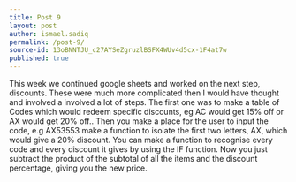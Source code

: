 ```yaml
---
title: Post 9
layout: post
author: ismael.sadiq
permalink: /post-9/
source-id: 13oBNNTJU_c27AYSeZgruzlBSFX4WUv4d5cx-1F4at7w
published: true
---
```

This week we continued google sheets and worked on the next step, discounts. These were much more complicated then I would have thought and involved a involved a lot of steps. The first one was to make a table of Codes which would redeem specific discounts, eg AC would get 15% off or AX would get 20% off.. Then you make a place for the user to input the code, e.g AX53553 make a function to isolate the first two letters, AX, which would give a 20% discount. You can make a function to recognise every code and every discount it gives by using the IF function. Now you just subtract the product of the subtotal of all the items and the discount percentage, giving you the new price.

